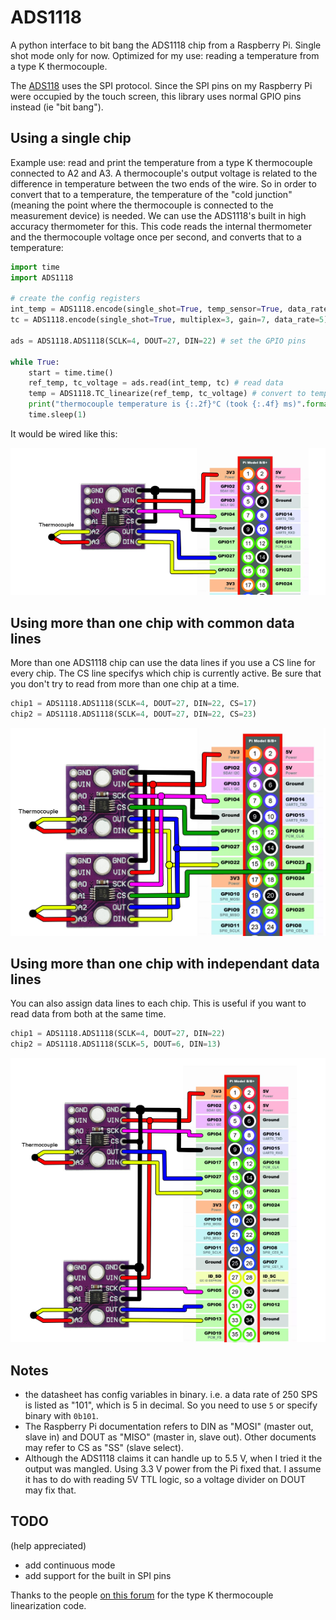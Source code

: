 # ADS1118
A python interface to bit bang the ADS1118 chip from a Raspberry Pi. Single shot mode only for now. Optimized for my use: reading a temperature from a type K thermocouple.

The [ADS118](http://www.ti.com/lit/ds/symlink/ads1118.pdf) uses the SPI protocol. Since the SPI pins on my Raspberry Pi were occupied by the touch screen, this library uses normal GPIO pins instead (ie "bit bang"). 

## Using a single chip

Example use: read and print the temperature from a type K thermocouple connected to A2 and A3. A thermocouple's output voltage is related to the difference in temperature between the two ends of the wire. So in order to convert that to a temperature, the temperature of the "cold junction" (meaning the point where the thermocouple is connected to the measurement device) is needed. We can use the ADS1118's built in high accuracy thermometer for this. This code reads the internal thermometer and the thermocouple voltage once per second, and converts that to a temperature:

```python
import time
import ADS1118

# create the config registers
int_temp = ADS1118.encode(single_shot=True, temp_sensor=True, data_rate=5) # internal temperature of the ADS1118
tc = ADS1118.encode(single_shot=True, multiplex=3, gain=7, data_rate=5) # voltage from the thermocouple connected to A2/A3

ads = ADS1118.ADS1118(SCLK=4, DOUT=27, DIN=22) # set the GPIO pins

while True:
    start = time.time()
    ref_temp, tc_voltage = ads.read(int_temp, tc) # read data
    temp = ADS1118.TC_linearize(ref_temp, tc_voltage) # convert to temperature
    print("thermocouple temperature is {:.2f}°C (took {:.4f} ms)".format(temp, (time.time()-start)*1000.))
    time.sleep(1)
```

It would be wired like this:

![single connection](single.png)

## Using more than one chip with common data lines
More than one ADS1118 chip can use the data lines if you use a CS line for every chip. The CS line specifys which chip is currently active. Be sure that you don't try to read from more than one chip at a time. 

```python
chip1 = ADS1118.ADS1118(SCLK=4, DOUT=27, DIN=22, CS=17)
chip2 = ADS1118.ADS1118(SCLK=4, DOUT=27, DIN=22, CS=23)
```

![common data lines](double.png)


## Using more than one chip with independant data lines
You can also assign data lines to each chip. This is useful if you want to read data from both at the same time. 

```python
chip1 = ADS1118.ADS1118(SCLK=4, DOUT=27, DIN=22)
chip2 = ADS1118.ADS1118(SCLK=5, DOUT=6, DIN=13)
```
![independant data lines](double2.png)

## Notes
* the datasheet has config variables in binary. i.e. a data rate of 250 SPS is listed as "101", which is 5 in decimal. So you need to use `5` or specify binary with `0b101`. 
* The Raspberry Pi documentation refers to DIN as "MOSI" (master out, slave in) and DOUT as "MISO" (master in, slave out). Other documents may refer to CS as "SS" (slave select). 
* Although the ADS1118 claims it can handle up to 5.5 V, when I tried it the output was mangled. Using 3.3 V power from the Pi fixed that. I assume it has to do with reading 5V TTL logic, so a voltage divider on DOUT may fix that.

## TODO
(help appreciated)
* add continuous mode
* add support for the built in SPI pins

Thanks to the people [on this forum](https://forums.adafruit.com/viewtopic.php?f=19&t=32086&start=15#p372992) for the type K thermocouple linearization code. 
